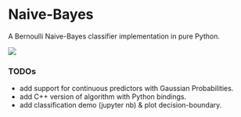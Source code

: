 # Naive-Bayes
A Bernoulli Naive-Bayes classifier implementation in pure Python.

<img src="http://latex.codecogs.com/gif.latex?P%28%5Ctext%7Bhigh-accuracy%7D%7C%5Ctext%7Bnaive-bayes%7D%29%20%3D%20%5Ctext%7BSurprisingly%20high%21%7D" />

### TODOs
- add support for continuous predictors with Gaussian Probabilities.
- add C++ version of algorithm with Python bindings.
- add classification demo (jupyter nb) & plot decision-boundary.
